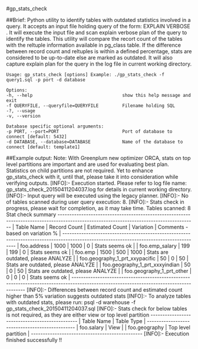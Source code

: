 #gp_stats_check

##Brief: 
Python utility to identify tables with outdated statistics involved in a query. It accepts an input file holding query of the form: EXPLAIN VERBOSE . It will execute the input file and scan explain verbose plan of the query to identify the tables. This utility will compare the recort count of the tables with the reltuple information available in pg_class table. If the difference between record count and reltuples is within a defined percentage, stats are considered to be up-to-date else are marked as outdated. It will also capture explain plan for the query in the log file in current working directory.

    Usage: gp_stats_check [options] Example: ./gp_stats_check -f query1.sql -p port -d database

    Options: 
    -h, --help                                  show this help message and exit 
    -f QUERYFILE, --queryfile=QUERYFILE         Filename holding SQL 
    -?, --usage 
    -v, --version 

    Database specific optional arguments: 
    -p PORT, --port=PORT                        Port of database to connect [default: 5432] 
    -d DATABASE, --database=DATABASE            Name of the database to connect [default: template1]


##Example output:
Note: With Greenplum new optimizer ORCA, stats on top level partitions are important and are used for evaluating best plan. Statistics on child partitions are not required. Yet to enhance gp_stats_check with it, until that, please take it into consideration while verifying outputs. 
    [INFO]:- Execution started. Please refer to log file name: gp_stats_check_20150411204037.log for details in current working directory.
    [INFO]:- Input query will be executed using the legacy planner.
    [INFO]:- No of tables scanned during user query execution: 8.
    [INFO]:- Stats check in progress, please wait for completion, as it may take time.
    Tables scanned: 8
                                                               Stat check summary
    ----------------------------------------------------------------------------------------------------------------------------------------
    | Table Name                         | Record Count     | Estimated Count     | Variation     | Comments - based on variation %        |
    ----------------------------------------------------------------------------------------------------------------------------------------
    | foo.address                        | 1000             | 1000                | 0             | Stats seems ok                         |
    | foo.emp_salary                     | 199              | 199                 | 0             | Stats seems ok                         |
    | foo.emp                            | 1500             | 500                 | 1000          | Stats are outdated, please ANALYZE     |
    | foo.geography_1_prt_xxypacific     | 50               | 0                   | 50            | Stats are outdated, please ANALYZE     |
    | foo.geography_1_prt_xxxyindian     | 50               | 0                   | 50            | Stats are outdated, please ANALYZE     |
    | foo.geography_1_prt_other          | 0                | 0                   | 0             | Stats seems ok                         |
    ----------------------------------------------------------------------------------------------------------------------------------------
    [INFO]:- Differences between record count and estimated count higher than 5% variation suggests outdated stats
    [INFO]:- To analyze tables with outdated stats, please run: psql -d warehouse -f gp_stats_check_20150411204037.sql
    [INFO]:- Stats check for below tables is not required, as they are either view or top level partition
    -----------------------------------------------
    | Table Name        | Table Type              |
    -----------------------------------------------
    | foo.salary        | View                    |
    | foo.geography     | Top level partition     |
    -----------------------------------------------
    [INFO]:- Execution finished successfully !!
